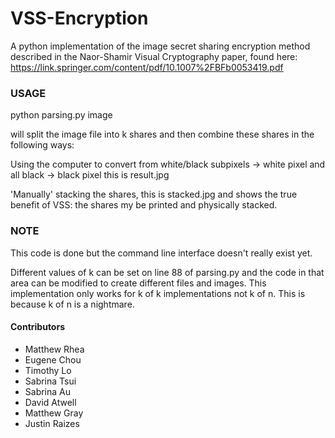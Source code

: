 # VSS-Encryption
A python implementation of the image secret sharing encryption method described in the Naor-Shamir Visual Cryptography paper, found here: https://link.springer.com/content/pdf/10.1007%2FBFb0053419.pdf

### USAGE
python parsing.py image 

will split the image file into k shares and then combine these shares in the following ways:

Using the computer to convert from white/black subpixels -> white pixel and all black -> black pixel this is result.jpg

'Manually' stacking the shares, this is stacked.jpg and shows the true benefit of VSS: the shares my be printed and physically stacked.
### NOTE
This code is done but the command line interface doesn't really exist yet.

Different values of k can be set on line 88 of parsing.py and the code in that area can be modified to create different files and images.
This implementation only works for k of k implementations not k of n. This is because k of n is a nightmare.

#### Contributors
- Matthew Rhea
- Eugene Chou
- Timothy Lo
- Sabrina Tsui
- Sabrina Au
- David Atwell
- Matthew Gray
- Justin Raizes
